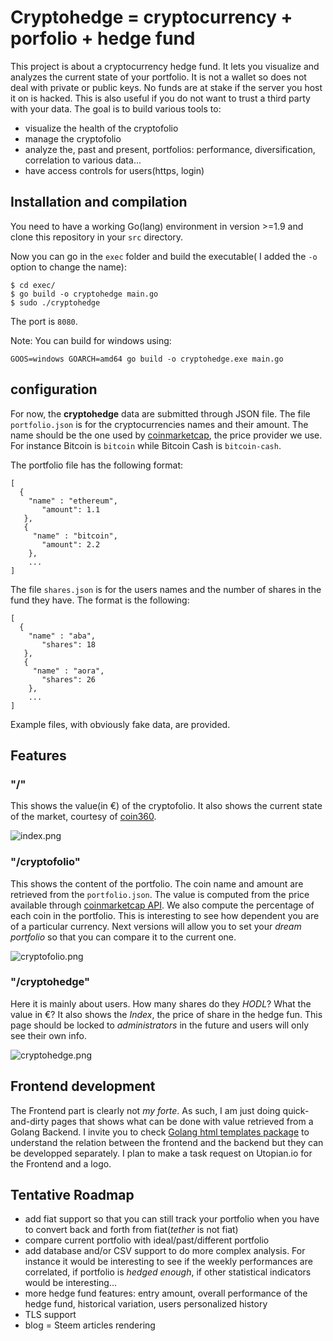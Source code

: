 # Cryptohedge = cryptocurrency + porfolio + hedge fund
This project is about a cryptocurrency hedge fund. It lets you visualize and analyzes the current state of your portfolio. It is not a wallet so does not deal with private or public keys. No funds are at stake if the server you host it on is hacked. This is also useful if you do not want to trust a third party with your data.
 The goal is to build various tools to:
* visualize the health of the cryptofolio
* manage the cryptofolio
* analyze the, past and present, portfolios: performance, diversification, correlation to various data...
* have access controls for users(https, login)

## Installation and compilation
You need to have a working Go(lang) environment in version >=1.9 and clone this repository in your ```src``` directory.

Now you can go in the ```exec``` folder and build the executable( I added the ```-o``` option to change the name):
```
$ cd exec/
$ go build -o cryptohedge main.go
$ sudo ./cryptohedge
```
The port is ```8080```.

Note: You can build for  windows using:
```
GOOS=windows GOARCH=amd64 go build -o cryptohedge.exe main.go
```

## configuration
For now, the **cryptohedge** data are submitted through JSON file.
The file ```portfolio.json```  is  for the cryptocurrencies names and their amount. The name should be the one used by [coinmarketcap](http://coinmarketcap.com/), the price provider we use. For instance Bitcoin is ```bitcoin``` while Bitcoin Cash is ```bitcoin-cash```.

The portfolio file has the following format:
```
[
  {
    "name" : "ethereum",
	   "amount": 1.1
   },
   {
     "name" : "bitcoin",
 	   "amount": 2.2
    },
    ...
]
```

The file ```shares.json``` is for the users names and the number of shares in the fund they have. The format is the following:
```
[
  {
    "name" : "aba",
	   "shares": 18
   },
   {
     "name" : "aora",
 	   "shares": 26
    },
    ...
]
```
Example files, with obviously fake data, are provided.

## Features
### "/"
This shows the value(in €) of the cryptofolio. 
It also shows the current state of the market, courtesy of [coin360](https://coin360.io/).

![index.png](https://ipfs.busy.org/ipfs/QmZZc76XwyH7RCum2AkCGS3YUfXJmWsSghudchygGT7UpZ)
### "/cryptofolio"
This shows the content of the portfolio. The coin name and amount are retrieved from the ```portfolio.json```. The value is computed from the price available through [coinmarketcap API](https://coinmarketcap.com/api/). We also compute the percentage of each coin in the portfolio. This is interesting to see how dependent you are of a particular currency. 
Next versions will allow you to set your *dream portfolio* so that you can compare it to the current one.

![cryptofolio.png](https://ipfs.busy.org/ipfs/QmcK97yuTyz1Mxq5QtiDM5koTkXVQ6ktR6LfH1tKbEqd5Z)

### "/cryptohedge"
Here it is mainly about users. How many shares do they *HODL*? What the value in €? It also shows the *Index*, the price of share in the hedge fun. 
This page should be locked to *administrators* in the future and users will only see their own info.

![cryptohedge.png](https://ipfs.busy.org/ipfs/QmTGiC4i9h6UDnMYsVtMUmLY46A9SnZtWDVTyRJrnzi94M)

## Frontend development
The Frontend part is clearly not *my forte*. As such, I am just doing quick-and-dirty pages that shows what can be done with value retrieved from a Golang Backend. I invite you to check [Golang html templates package](https://golang.org/pkg/html/template/) to understand the relation between the frontend and the backend but they can be developped separately.
I plan to make a task request on Utopian.io for the Frontend and a logo.

## Tentative Roadmap
* add fiat support so that you can still track your portfolio when you have to convert back and forth from fiat(*tether* is not fiat)
* compare current portfolio with ideal/past/different portfolio
* add  database and/or CSV support to do more complex analysis. For instance it would be interesting to see if the weekly performances are correlated, if portfolio is *hedged enough*, if other statistical indicators would be interesting...
* more hedge fund features: entry amount, overall performance of the hedge fund, historical variation, users personalized history
* TLS support
* blog = Steem articles rendering
